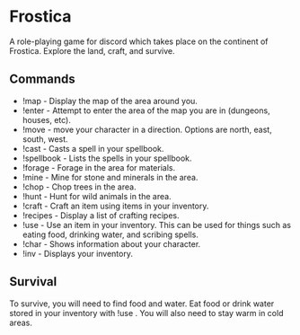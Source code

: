 # Frostica
A role-playing game for discord which takes place on the continent of Frostica. Explore the land, craft, and survive.

## Commands
* !map - Display the map of the area around you.
* !enter - Attempt to enter the area of the map you are in (dungeons, houses, etc).
* !move <direction> - move your character in a direction. Options are north, east, south, west.
* !cast <spell> - Casts a spell in your spellbook.
* !spellbook - Lists the spells in your spellbook.
* !forage - Forage in the area for materials.
* !mine - Mine for stone and minerals in the area.
* !chop - Chop trees in the area.
* !hunt - Hunt for wild animals in the area.
* !craft <item> - Craft an item using items in your inventory.
* !recipes - Display a list of crafting recipes.
* !use <item> - Use an item in your inventory. This can be used for things such as eating food, drinking water, and scribing spells.
* !char - Shows information about your character.
* !inv - Displays your inventory.

## Survival
To survive, you will need to find food and water. Eat food or drink water stored in your inventory with !use <item>. 
You will also need to stay warm in cold areas.

